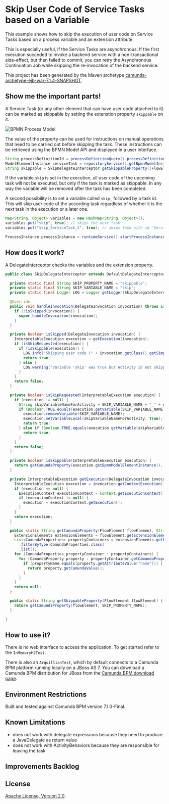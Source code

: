 Skip User Code of Service Tasks based on a Variable
===================================================

This example shows how to skip the execution of user code on Service Tasks
based on a process variable and an extension attribute.

This is especially useful, if the Service Tasks are asynchronous:
If the first execution succeded to invoke a backend service with a non-transactional side-effect,
but then failed to commit, you can retry the Asynchronous Continuation Job
while skipping the re-invocation of the backend service. 

This project has been generated by the Maven archetype
[camunda-archetype-ejb-war-7.1.4-SNAPSHOT](https://docs.camunda.org/manual/latest/user-guide/process-applications/maven-archetypes/).


Show me the important parts!
----------------------------

A Service Task (or any other element that can have user code attached to it)
can be marked as skippable by setting the extenstion property `skippable` on it.

![BPMN Process Model](screenshot.png)

The value of the property can be used for instructions on manual operations
that need to be carried out before skipping the task. These instructions can be
retrieved using the BPMN Model API and displayed in a user interface.

```java
String processDefinitionId = processDefinitionQuery().processDefinitionKey(PROCESS_DEFINITION_KEY).latestVersion().singleResult().getId();
ModelElementInstance serviceTask = repositoryService().getBpmnModelInstance(processDefinitionId).getModelElementById("ServiceTask_1");
String skippable = SkipDelegateInterceptor.getSkippableProperty((FlowElement) serviceTask);
```

If the variable `skip` is set in the execution, all user code of the upcoming
task will not be executed, but only if the task is marked as skippable.
In any way the variable will be removed after the task has been completed.

A second possibility is to set a variable called `skip_` followed by a task id.
This will skip user code of the according task regardless of whether it is the
next task in the execution or a later one.

```java
Map<String, Object> variables = new HashMap<String, Object>();
variables.put("skip", true); // skips the next task 
variables.put("skip_ServiceTask_2", true); // skips task with id 'ServiceTask_2'

ProcessInstance processInstance = runtimeService().startProcessInstanceByKey(PROCESS_DEFINITION_KEY, variables);
```


How does it work?
-----------------

A DelegateInterceptor checks the variables and the extension property.

```java
public class SkipDelegateInterceptor extends DefaultDelegateInterceptor {

  private static final String SKIP_PROPERTY_NAME = "skippable";
  private static final String SKIP_VARIABLE_NAME = "skip";
  private static final Logger LOG = Logger.getLogger(SkipDelegateInterceptor.class.getName());

  @Override
  public void handleInvocation(DelegateInvocation invocation) throws Exception {
    if (!isSkipped(invocation)) {
      super.handleInvocation(invocation);
    }
  }

  private boolean isSkipped(DelegateInvocation invocation) {
    InterpretableExecution execution = getExecution(invocation);
    if (isSkipRequested(execution)) {  
      if (isSkippable(execution)) {
        LOG.info("Skipping user code (" + invocation.getClass().getSimpleName() + ") of Activity '" + execution.getCurrentActivityName() + "' (" + execution.getCurrentActivityId() + ")");
        return true;
      } else {
        LOG.warning("Variable 'skip' was true but Activity id not skippable. Not skipping user code (" + invocation.getClass().getSimpleName() + ") of Activity '" + execution.getCurrentActivityName() + "' (" + execution.getCurrentActivityId() + ")");
      }
    }
    return false;
  }

  private boolean isSkipRequested(InterpretableExecution execution) {
    if (execution != null) { 
      String skipVariableNameForActivity = SKIP_VARIABLE_NAME + "_" + execution.getCurrentActivityId();
      if (Boolean.TRUE.equals(execution.getVariable(SKIP_VARIABLE_NAME))) {
        execution.removeVariable(SKIP_VARIABLE_NAME);
        execution.setVariableLocal(skipVariableNameForActivity, true);
        return true;
      } else if (Boolean.TRUE.equals(execution.getVariable(skipVariableNameForActivity))) {
        return true;
      }
    }
    return false;
  }

  private boolean isSkippable(InterpretableExecution execution) {
    return getCamundaProperty(execution.getBpmnModelElementInstance(), SKIP_PROPERTY_NAME) != null;
  }

  private InterpretableExecution getExecution(DelegateInvocation invocation) {
    InterpretableExecution execution = invocation.getContextExecution();
    if (execution == null) {
      ExecutionContext executionContext = Context.getExecutionContext();
      if (executionContext != null) {
        execution = executionContext.getExecution();
      }
    }
    return execution;
  }

  public static String getCamundaProperty(FlowElement flowElement, String propertyName) {
    ExtensionElements extensionElements = flowElement.getExtensionElements();
    List<CamundaProperties> propertyContainers = extensionElements.getElementsQuery()
      .filterByType(CamundaProperties.class)
      .list();
    for (CamundaProperties propertyContainer : propertyContainers) {
      for (CamundaProperty property : propertyContainer.getCamundaProperties()) {
        if (propertyName.equals(property.getAttributeValue("name"))) { // in 7.2 one can use: property.getCamundaName()
          return property.getCamundaValue();
        }
      }
    }
    return null;
  }

  public static String getSkippableProperty(FlowElement flowElement) {
    return getCamundaProperty(flowElement, SKIP_PROPERTY_NAME);
  }

}
```


How to use it?
--------------

There is no web interface to access the application.
To get started refer to the `InMemoryH2Test`.

There is also an `ArquillianTest`, which by default connects to a
Camunda BPM platform running locally on a JBoss AS 7.
You can download a Camunda BPM distribution for JBoss from the
[Camunda BPM download page](http://camunda.org/download/).


Environment Restrictions
------------------------

Built and tested against Camunda BPM version 7.1.0-Final.


Known Limitations
-----------------

- does not work with delegate expressions because they need to produce a JavaDelegate as return value
- does not work with ActivityBehaviors because they are responsible for leaving the task


Improvements Backlog
--------------------


License
-------

[Apache License, Version 2.0](http://www.apache.org/licenses/LICENSE-2.0).